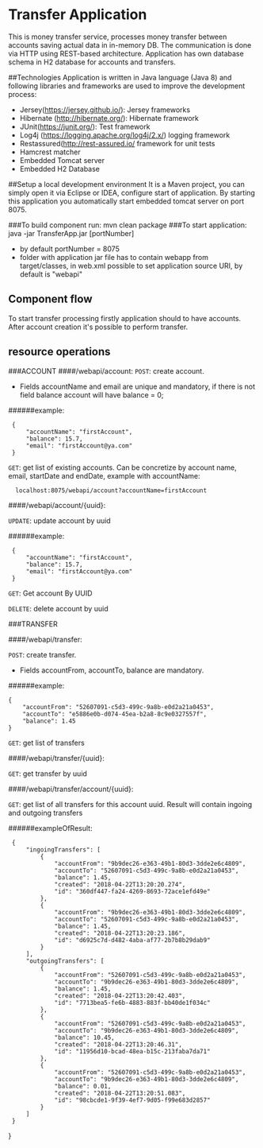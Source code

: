 # Transfer Application
 
This is money transfer service, processes money transfer between accounts saving actual data in in-memory DB.
The communication is done via HTTP using REST-based architecture.
Application has own database schema in H2 database for accounts and transfers.
 
##Technologies
Application is written in Java language (Java 8) and following libraries and frameworks are used to improve the development process:
- Jersey(https://jersey.github.io/): Jersey frameworks
- Hibernate (http://hibernate.org/): Hibernate framework
- JUnit(https://junit.org/): Test framework
- Log4j (https://logging.apache.org/log4j/2.x/) logging framework
- Restassured(http://rest-assured.io/  framework for unit tests
- Hamcrest matcher
- Embedded Tomcat server
- Embedded H2 Database
 
##Setup a local development environment
It is a Maven project, you can simply open it via Eclipse or IDEA, configure start of application. By starting this application you automatically
start embedded tomcat server on port 8075. 

###To build component run:
    mvn clean package
###To start application:
    java -jar TransferApp.jar [portNumber]
- by default portNumber = 8075
- folder with application jar file has to contain webapp from target/classes, 
in web.xml possible to set application source URI, by default is "webapi"      
    

## Component flow
To start transfer processing firstly application should to have accounts.
After account creation it's possible to perform transfer.

## resource operations
###ACCOUNT
####/webapi/account:
`POST`: create account.

 - Fields accountName and email are unique and mandatory, if there is not field balance account will have balance = 0;
 
######example:

     {
         "accountName": "firstAccount",
         "balance": 15.7,
         "email": "firstAccount@ya.com"
     }
    
`GET`: get list of existing accounts. Can be concretize by account name, email, startDate and endDate, example with accountName:   

      localhost:8075/webapi/account?accountName=firstAccount

####/webapi/account/{uuid}:

`UPDATE`: update account by uuid

######example:

     {
         "accountName": "firstAccount",
         "balance": 15.7,
         "email": "firstAccount@ya.com"
     }

`GET`: Get account By UUID

`DELETE`: delete account by uuid

###TRANSFER

####/webapi/transfer:

`POST`: create transfer.

 - Fields accountFrom, accountTo, balance are mandatory.
 
######example:

    {
        "accountFrom": "52607091-c5d3-499c-9a8b-e0d2a21a0453",
        "accountTo": "e5886e0b-d074-45ea-b2a8-8c9e0327557f",
        "balance": 1.45
    }

`GET`: get list of transfers

####/webapi/transfer/{uuid}:

`GET`: get transfer by uuid

####/webapi/transfer/account/{uuid}:

`GET`: get list of all transfers for this account uuid. Result will contain ingoing and outgoing transfers

######exampleOfResult:

     {
         "ingoingTransfers": [
             {
                 "accountFrom": "9b9dec26-e363-49b1-80d3-3dde2e6c4809",
                 "accountTo": "52607091-c5d3-499c-9a8b-e0d2a21a0453",
                 "balance": 1.45,
                 "created": "2018-04-22T13:20:20.274",
                 "id": "360df447-fa24-4269-8693-72ace1efd49e"
             },
             {
                 "accountFrom": "9b9dec26-e363-49b1-80d3-3dde2e6c4809",
                 "accountTo": "52607091-c5d3-499c-9a8b-e0d2a21a0453",
                 "balance": 1.45,
                 "created": "2018-04-22T13:20:23.186",
                 "id": "d6925c7d-d482-4aba-af77-2b7b8b29dab9"
             }
         ],
         "outgoingTransfers": [
             {
                 "accountFrom": "52607091-c5d3-499c-9a8b-e0d2a21a0453",
                 "accountTo": "9b9dec26-e363-49b1-80d3-3dde2e6c4809",
                 "balance": 1.45,
                 "created": "2018-04-22T13:20:42.403",
                 "id": "7713bea5-fe6b-4883-883f-bb40de1f034c"
             },
             {
                 "accountFrom": "52607091-c5d3-499c-9a8b-e0d2a21a0453",
                 "accountTo": "9b9dec26-e363-49b1-80d3-3dde2e6c4809",
                 "balance": 10.45,
                 "created": "2018-04-22T13:20:46.31",
                 "id": "11956d10-bcad-48ea-b15c-213faba7da71"
             },
             {
                 "accountFrom": "52607091-c5d3-499c-9a8b-e0d2a21a0453",
                 "accountTo": "9b9dec26-e363-49b1-80d3-3dde2e6c4809",
                 "balance": 0.01,
                 "created": "2018-04-22T13:20:51.083",
                 "id": "98cbcde1-9f39-4ef7-9d05-f99e683d2857"
             }
         ]
     }
     
 
 
}